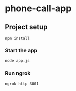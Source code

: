 # phone-call-app

## Project setup

```
npm install
```

### Start the app

```
node app.js
```

### Run ngrok

```
ngrok http 3001
```
